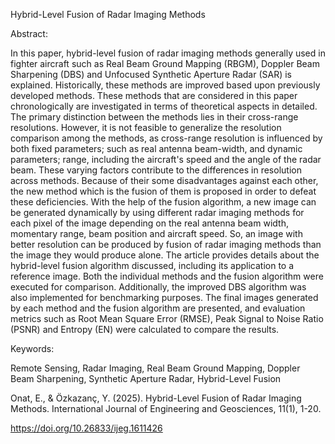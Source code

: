 Hybrid-Level Fusion of Radar Imaging Methods

Abstract:

In this paper, hybrid-level fusion of radar imaging methods generally used in fighter aircraft such as Real Beam Ground Mapping (RBGM), 
Doppler Beam Sharpening (DBS) and Unfocused Synthetic Aperture Radar (SAR) is explained. Historically, these methods are improved based 
upon previously developed methods. These methods that are considered in this paper chronologically are investigated in terms of theoretical 
aspects in detailed. The primary distinction between the methods lies in their cross-range resolutions. However, it is not feasible to 
generalize the resolution comparison among the methods, as cross-range resolution is influenced by both fixed parameters; such as 
real antenna beam-width, and dynamic parameters; range, including the aircraft's speed and the angle of the radar beam. These varying factors 
contribute to the differences in resolution across methods. Because of their some disadvantages against each other, the new method which is 
the fusion of them is proposed in order to defeat these deficiencies. With the help of the fusion algorithm, a new image can be generated 
dynamically by using different radar imaging methods for each pixel of the image depending on the real antenna beam width, momentary range, 
beam position and aircraft speed. So, an image with better resolution can be produced by fusion of radar imaging methods than the image 
they would produce alone. The article provides details about the hybrid-level fusion algorithm discussed, including its application to a reference image. 
Both the individual methods and the fusion algorithm were executed for comparison. Additionally, the improved DBS algorithm was also implemented 
for benchmarking purposes. The final images generated by each method and the fusion algorithm are presented, and evaluation metrics such as 
Root Mean Square Error (RMSE), Peak Signal to Noise Ratio (PSNR) and Entropy (EN) were calculated to compare the results.

Keywords:

Remote Sensing, Radar Imaging, Real Beam Ground Mapping, Doppler Beam Sharpening, Synthetic Aperture Radar, Hybrid-Level Fusion

Onat, E., & Özkazanç, Y. (2025). Hybrid-Level Fusion of Radar Imaging Methods. International Journal of Engineering and Geosciences, 11(1), 1-20. 

https://doi.org/10.26833/ijeg.1611426
